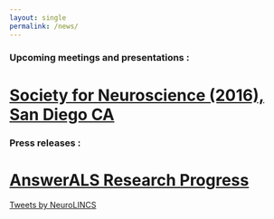 ```yaml
---
layout: single
permalink: /news/
---
```


### Upcoming meetings and presentations :

# [Society for Neuroscience (2016), San Diego CA](https://www.sfn.org/annual-meeting/neuroscience-2016)

### Press releases :

# [AnswerALS Research Progress](http://answerals.org/progress-media)



<a class="twitter-timeline" href="https://twitter.com/NeuroLINCS">Tweets by NeuroLINCS</a> <script async src="//platform.twitter.com/widgets.js" charset="utf-8"></script>
